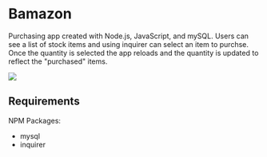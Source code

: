 # Bamazon

Purchasing app created with Node.js, JavaScript, and mySQL. Users can see a list of stock items and using inquirer can select an item to purchse. Once the quantity is selected the app reloads and the quantity is updated to reflect the "purchased" items. 

![](./assets/bamazon.gif)

<h2> Requirements </h2>

NPM Packages:

<ul>
  <li>mysql</li>
  <li>inquirer</li>  
 </ul>
